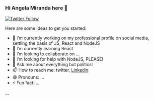 ### Hi Angela Miranda here 👋

[![Twitter Follow](https://img.shields.io/twitter/follow/AngelaMirandaRd?color=%231DA1F2&logo=twitter&style=for-the-badge)](https://twitter.com/AngelaMirandaRd)

Here are some ideas to get you started:

- 🔭 I’m currently working on my professional profile on social media, settling the basis of JS, React and NodeJS
- 🌱 I’m currently learning React
- 👯 I’m looking to collaborate on ...
- 🤔 I’m looking for help with NodeJS, PLEASE!
- 💬 Ask me about everything but politics!
- 📫 How to reach me: twitter, [Linkedin](https://www.linkedin.com/in/angela-miranda-rodriguez-909232224/)
- 😄 Pronouns: ...
- ⚡ Fun fact: ...

--
